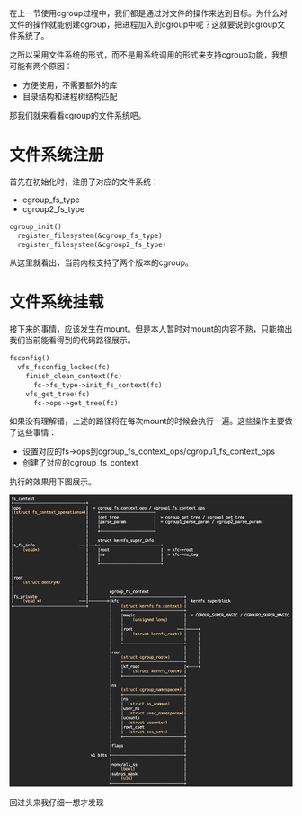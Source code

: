 在上一节使用cgroup过程中，我们都是通过对文件的操作来达到目标。为什么对文件的操作就能创建cgroup，把进程加入到cgroup中呢？这就要说到cgroup文件系统了。

之所以采用文件系统的形式，而不是用系统调用的形式来支持cgroup功能，我想可能有两个原因：

  * 方便使用，不需要额外的库
  * 目录结构和进程树结构匹配

那我们就来看看cgroup的文件系统吧。

# 文件系统注册

首先在初始化时，注册了对应的文件系统：

  * cgroup_fs_type
  * cgroup2_fs_type

```
cgroup_init()
  register_filesystem(&cgroup_fs_type)
  register_filesystem(&cgroup2_fs_type)
```

从这里就看出，当前内核支持了两个版本的cgroup。

# 文件系统挂载

接下来的事情，应该发生在mount。但是本人暂时对mount的内容不熟，只能摘出我们当前能看得到的代码路径展示。

```
fsconfig()
  vfs_fsconfig_locked(fc)
    finish_clean_context(fc)
      fc->fs_type->init_fs_context(fc)
    vfs_get_tree(fc)
      fc->ops->get_tree(fc)
```

如果没有理解错，上述的路径将在每次mount的时候会执行一遍。这些操作主要做了这些事情：

  * 设置对应的fs->ops到cgroup_fs_context_ops/cgropu1_fs_context_ops
  * 创建了对应的cgroup_fs_context

执行的效果用下图展示。

![cgroup_fs_context](/cgroup/cgroup_fs_context.png)

回过头来我仔细一想才发现
